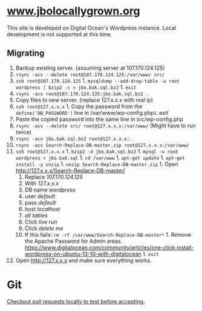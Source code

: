 # www.jbolocallygrown.org
This site is developed on Digital Ocean's Wordpress instance. Local development is not supported at this time.

## Migrating
1. Backup existing server. (assuming server at 107.170.124.125)
  1. `rsync -acv --delete root@107.170.124.125:/var/www/ src/`
  1. `ssh root@107.170.124.125`
    1. `mysqldump --add-drop-table -u root wordpress | bzip2 -c > jbo.bak.sql.bz2`
    1. `exit`
  1. `rsync -acv root@107.170.124.125:jbo.bak.sql.bz2 .`
1. Copy files to new server. (replace 127.x.x.x with real ip)
  1. `ssh root@127.x.x.x`
    1. Copy the password from the `define('DB_PASSWORD')` line in /var/www/wp-config.php`
    1. `exit`
  1. Paste the copied password into the same line in src/wp-config.php
  1. `rsync -acv --delete src/ root@127.x.x.x:/var/www/` (Might have to run twice)
  1. `rsync -acv jbo.bak.sql.bz2 root@127.x.x.x:.`
  1. `rsync -acv Search-Replace-DB-master.zip root@127.x.x.x:/var/www/`
  1. `ssh root@127.x.x.x`
    1. `bzip2 -d jbo.bak.sql.bz2`
    1. `mysql -u root wordpress < jbo.bak.sql`
    1. `cd /var/www`
    1. `apt-get update`
    1. `apt-get install -y unzip`
    1. `unzip Search-Replace-DB-master.zip`
    1. Open http://127.x.x.x/Search-Replace-DB-master/
      1. Replace *107.170.124.125*
      1. With *127.x.x.x*
      1. DB name *wordpress*
      1. user _default_ 
      1. pass _default_
      1. host *localhost*
      1. *all tables*
      1. Click *live run*
      1. Click *delete me*
        1. If this fails: `rm -rf /var/www/Search-Replace-DB-master*`
    1. Remove the Apache Password for Admin areas. https://www.digitalocean.com/community/articles/one-click-install-wordpress-on-ubuntu-13-10-with-digitalocean
    1. `exit`
1. Open http://127.x.x.x and make sure everything works.

Git
===
[Checkout pull requests locally to test before accepting.](https://help.github.com/articles/checking-out-pull-requests-locally)
